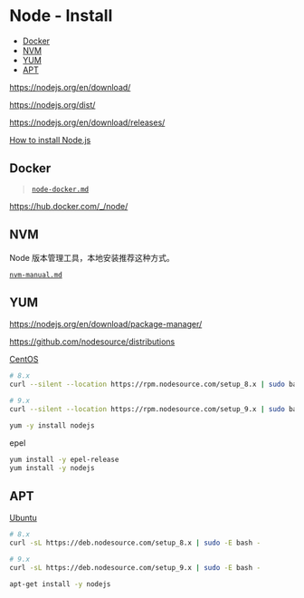 <!-- omit in toc -->
# Node - Install

- [Docker](#docker)
- [NVM](#nvm)
- [YUM](#yum)
- [APT](#apt)

<https://nodejs.org/en/download/>

<https://nodejs.org/dist/>

<https://nodejs.org/en/download/releases/>

[How to install Node.js](https://nodejs.dev/learn/how-to-install-nodejs)

<!-- #node-docker -->
## Docker

> [`node-docker.md`](node-docker.md)

<https://hub.docker.com/_/node/>

<!-- #node-nvm -->
## NVM

Node 版本管理工具，本地安装推荐这种方式。

[`nvm-manual.md`](/manuals/node/tools/nvm-manual.md)

## YUM

<https://nodejs.org/en/download/package-manager/>

<https://github.com/nodesource/distributions>

[CentOS](https://nodejs.org/en/download/package-manager/#enterprise-linux-and-fedora)

```bash
# 8.x
curl --silent --location https://rpm.nodesource.com/setup_8.x | sudo bash -

# 9.x
curl --silent --location https://rpm.nodesource.com/setup_9.x | sudo bash -

yum -y install nodejs
```

epel

```bash
yum install -y epel-release
yum install -y nodejs
```

## APT

[Ubuntu](https://nodejs.org/en/download/package-manager/#debian-and-ubuntu-based-linux-distributions)

```bash
# 8.x
curl -sL https://deb.nodesource.com/setup_8.x | sudo -E bash -

# 9.x
curl -sL https://deb.nodesource.com/setup_9.x | sudo -E bash -

apt-get install -y nodejs
```
